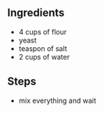 ## Ingredients
- 4 cups of flour
- yeast
- teaspon of salt
- 2 cups of water

## Steps
- mix everything and wait